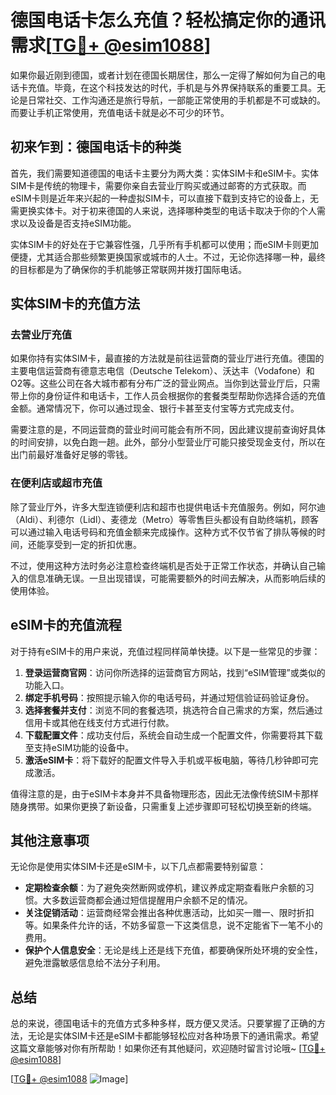 # 德国电话卡怎么充值？轻松搞定你的通讯需求[[TG💪+ @esim1088](https://t.me/s/esim1088)]

如果你最近刚到德国，或者计划在德国长期居住，那么一定得了解如何为自己的电话卡充值。毕竟，在这个科技发达的时代，手机是与外界保持联系的重要工具。无论是日常社交、工作沟通还是旅行导航，一部能正常使用的手机都是不可或缺的。而要让手机正常使用，充值电话卡就是必不可少的环节。

## 初来乍到：德国电话卡的种类

首先，我们需要知道德国的电话卡主要分为两大类：实体SIM卡和eSIM卡。实体SIM卡是传统的物理卡，需要你亲自去营业厅购买或通过邮寄的方式获取。而eSIM卡则是近年来兴起的一种虚拟SIM卡，可以直接下载到支持它的设备上，无需更换实体卡。对于初来德国的人来说，选择哪种类型的电话卡取决于你的个人需求以及设备是否支持eSIM功能。

实体SIM卡的好处在于它兼容性强，几乎所有手机都可以使用；而eSIM卡则更加便捷，尤其适合那些频繁更换国家或城市的人士。不过，无论你选择哪一种，最终的目标都是为了确保你的手机能够正常联网并拨打国际电话。

## 实体SIM卡的充值方法

### 去营业厅充值

如果你持有实体SIM卡，最直接的方法就是前往运营商的营业厅进行充值。德国的主要电信运营商有德意志电信（Deutsche Telekom）、沃达丰（Vodafone）和O2等。这些公司在各大城市都有分布广泛的营业网点。当你到达营业厅后，只需带上你的身份证件和电话卡，工作人员会根据你的套餐类型帮助你选择合适的充值金额。通常情况下，你可以通过现金、银行卡甚至支付宝等方式完成支付。

需要注意的是，不同运营商的营业时间可能会有所不同，因此建议提前查询好具体的时间安排，以免白跑一趟。此外，部分小型营业厅可能只接受现金支付，所以在出门前最好准备好足够的零钱。

### 在便利店或超市充值

除了营业厅外，许多大型连锁便利店和超市也提供电话卡充值服务。例如，阿尔迪（Aldi）、利德尔（Lidl）、麦德龙（Metro）等零售巨头都设有自助终端机，顾客可以通过输入电话号码和充值金额来完成操作。这种方式不仅节省了排队等候的时间，还能享受到一定的折扣优惠。

不过，使用这种方法时务必注意检查终端机是否处于正常工作状态，并确认自己输入的信息准确无误。一旦出现错误，可能需要额外的时间去解决，从而影响后续的使用体验。

## eSIM卡的充值流程

对于持有eSIM卡的用户来说，充值过程同样简单快捷。以下是一些常见的步骤：

1. **登录运营商官网**：访问你所选择的运营商官方网站，找到“eSIM管理”或类似的功能入口。
2. **绑定手机号码**：按照提示输入你的电话号码，并通过短信验证码验证身份。
3. **选择套餐并支付**：浏览不同的套餐选项，挑选符合自己需求的方案，然后通过信用卡或其他在线支付方式进行付款。
4. **下载配置文件**：成功支付后，系统会自动生成一个配置文件，你需要将其下载至支持eSIM功能的设备中。
5. **激活eSIM卡**：将下载好的配置文件导入手机或平板电脑，等待几秒钟即可完成激活。

值得注意的是，由于eSIM卡本身并不具备物理形态，因此无法像传统SIM卡那样随身携带。如果你更换了新设备，只需重复上述步骤即可轻松切换至新的终端。

## 其他注意事项

无论你是使用实体SIM卡还是eSIM卡，以下几点都需要特别留意：

- **定期检查余额**：为了避免突然断网或停机，建议养成定期查看账户余额的习惯。大多数运营商都会通过短信提醒用户余额不足的情况。
- **关注促销活动**：运营商经常会推出各种优惠活动，比如买一赠一、限时折扣等。如果条件允许的话，不妨多留意一下这类信息，说不定能省下一笔不小的费用。
- **保护个人信息安全**：无论是线上还是线下充值，都要确保所处环境的安全性，避免泄露敏感信息给不法分子利用。

## 总结

总的来说，德国电话卡的充值方式多种多样，既方便又灵活。只要掌握了正确的方法，无论是实体SIM卡还是eSIM卡都能够轻松应对各种场景下的通讯需求。希望这篇文章能够对你有所帮助！如果你还有其他疑问，欢迎随时留言讨论哦~ [[TG💪+ @esim1088](https://t.me/s/esim1088)]

[[TG💪+ @esim1088](https://t.me/s/esim1088) ![Image](https://i.postimg.cc/4NQfJmqS/Snipaste-2025-05-13-00-14-12.png)]